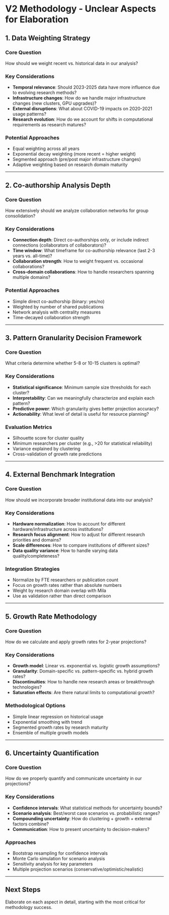 # V2 Methodology - Unclear Aspects for Elaboration

## 1. Data Weighting Strategy

### Core Question
How should we weight recent vs. historical data in our analysis?

### Key Considerations
- **Temporal relevance**: Should 2023-2025 data have more influence due to evolving research methods?
- **Infrastructure changes**: How do we handle major infrastructure changes (new clusters, GPU upgrades)?
- **External disruptions**: What about COVID-19 impacts on 2020-2021 usage patterns?
- **Research evolution**: How do we account for shifts in computational requirements as research matures?

### Potential Approaches
- Equal weighting across all years
- Exponential decay weighting (more recent = higher weight)
- Segmented approach (pre/post major infrastructure changes)
- Adaptive weighting based on research domain maturity

---

## 2. Co-authorship Analysis Depth

### Core Question
How extensively should we analyze collaboration networks for group consolidation?

### Key Considerations
- **Connection depth**: Direct co-authorships only, or include indirect connections (collaborators of collaborators)?
- **Time window**: What timeframe for co-authorship relevance (last 2-3 years vs. all-time)?
- **Collaboration strength**: How to weight frequent vs. occasional collaborations?
- **Cross-domain collaborations**: How to handle researchers spanning multiple domains?

### Potential Approaches
- Simple direct co-authorship (binary: yes/no)
- Weighted by number of shared publications
- Network analysis with centrality measures
- Time-decayed collaboration strength

---

## 3. Pattern Granularity Decision Framework

### Core Question
What criteria determine whether 5-8 or 10-15 clusters is optimal?

### Key Considerations
- **Statistical significance**: Minimum sample size thresholds for each cluster?
- **Interpretability**: Can we meaningfully characterize and explain each pattern?
- **Predictive power**: Which granularity gives better projection accuracy?
- **Actionability**: What level of detail is useful for resource planning?

### Evaluation Metrics
- Silhouette score for cluster quality
- Minimum researchers per cluster (e.g., >20 for statistical reliability)
- Variance explained by clustering
- Cross-validation of growth rate predictions

---

## 4. External Benchmark Integration

### Core Question
How should we incorporate broader institutional data into our analysis?

### Key Considerations
- **Hardware normalization**: How to account for different hardware/infrastructure across institutions?
- **Research focus alignment**: How to adjust for different research priorities and domains?
- **Scale differences**: How to compare institutions of different sizes?
- **Data quality variance**: How to handle varying data quality/completeness?

### Integration Strategies
- Normalize by FTE researchers or publication count
- Focus on growth rates rather than absolute numbers
- Weight by research domain overlap with Mila
- Use as validation rather than direct comparison

---

## 5. Growth Rate Methodology

### Core Question
How do we calculate and apply growth rates for 2-year projections?

### Key Considerations
- **Growth model**: Linear vs. exponential vs. logistic growth assumptions?
- **Granularity**: Domain-specific vs. pattern-specific vs. hybrid growth rates?
- **Discontinuities**: How to handle new research areas or breakthrough technologies?
- **Saturation effects**: Are there natural limits to computational growth?

### Methodological Options
- Simple linear regression on historical usage
- Exponential smoothing with trend
- Segmented growth rates by research maturity
- Ensemble of multiple growth models

---

## 6. Uncertainty Quantification

### Core Question
How do we properly quantify and communicate uncertainty in our projections?

### Key Considerations
- **Confidence intervals**: What statistical methods for uncertainty bounds?
- **Scenario analysis**: Best/worst case scenarios vs. probabilistic ranges?
- **Compounding uncertainty**: How do clustering + growth + external factors combine?
- **Communication**: How to present uncertainty to decision-makers?

### Approaches
- Bootstrap resampling for confidence intervals
- Monte Carlo simulation for scenario analysis
- Sensitivity analysis for key parameters
- Multiple projection scenarios (conservative/optimistic/realistic)

---

## Next Steps
Elaborate on each aspect in detail, starting with the most critical for methodology success.